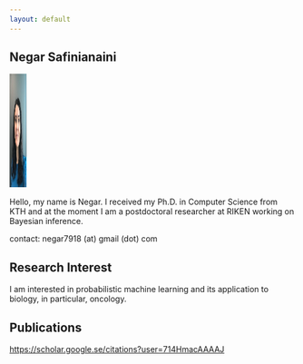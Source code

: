 ```yaml
---
layout: default
---
```


## Negar Safinianaini

<img height="200" width="30"  src="me.jpeg">

Hello, my name is Negar. I received my Ph.D. in Computer Science from KTH and at the moment I am a postdoctoral researcher at RIKEN working on Bayesian inference. 


contact: negar7918 (at) gmail (dot) com


## Research Interest

I am interested in probabilistic machine learning and its application to biology, in particular, oncology.


## Publications

https://scholar.google.se/citations?user=714HmacAAAAJ

